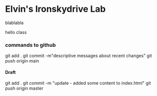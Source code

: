 # Elvin's Ironskydrive Lab

blablabla

hello class


### commands to github

git add .
git commit -m"descriptive messages about recent changes"
git push origin main

#### Draft

git add .
git commit -m "update - added some content to index.html"
git push origin master 
